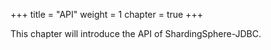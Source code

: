 +++
title = "API"
weight = 1
chapter = true
+++

This chapter will introduce the API of ShardingSphere-JDBC.
